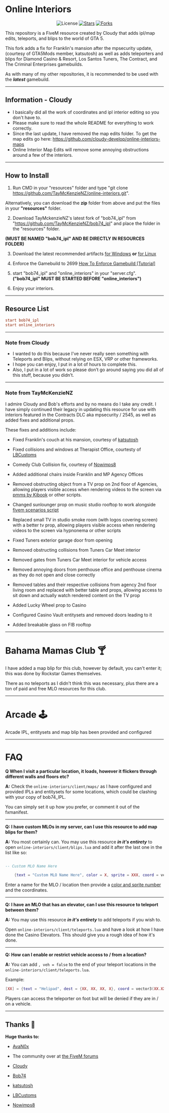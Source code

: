 # Online Interiors

<p align="center">
    <img src="https://img.shields.io/badge/license-MIT-green" alt="License">
    <a href="https://github.com/TayMcKenzieNZ/online-interiors/stargazers"><img src="https://img.shields.io/github/stars/TayMcKenzieNZ/online-interiors.svg?style=social" alt="Stars"></a>
    <a href="https://github.com/TayMcKenzieNZ/online-interiors/network/members"><img src="https://img.shields.io/github/forks/TayMcKenzieNZ/online-interiors.svg?style=social" alt="Forks"></a>
</p>


This repository is a FiveM resource created by Cloudy that adds ipl/map edits, teleports, and blips to the world of GTA 5.

This fork adds a fix for Franklin's mansion after the mpsecurity update, (courtesy of GTA5Mods member, katsutosh) as well as adds teleporters and blips for Diamond Casino & Resort, Los Santos Tuners, The Contract, and The Criminal Enterprises gamebuilds.

As with many of my other repositories, it is recommended to be used with the ***latest*** gamebuild.

----------------------

## Information - Cloudy

- I basically did all the work of coordinates and ipl interior editing so you don't have to.
- Please make sure to read the whole README for everything to work correctly.
- Since the last update, I have removed the map edits folder. To get the map edits go here: <https://github.com/cloudy-develop/online-interiors-maps>
- Online Interior Map Edits will remove some annoying obstructions around a few of the interiors.

----------------------

## How to Install

1. Run CMD in your "resources" folder and type "git clone <https://github.com/TayMcKenzieNZ/online-interiors.git>".

Alternatively, you can download the **zip** folder from above and put the files in your **"resources"** folder.

2. Download TayMckenzieNZ's latest fork of "bob74_ipl" from "https://github.com/TayMcKenzieNZ/bob74_ipl" and place the folder in the "resources" folder. 


**(MUST BE NAMED "bob74_ipl" AND BE DIRECTLY IN RESOURCES FOLDER)**

3. Download the latest recommended artifacts [for Windows](https://runtime.fivem.net/artifacts/fivem/build_server_windows/master/) **or** [for Linux](https://runtime.fivem.net/artifacts/fivem/build_proot_linux/master/)

4. Enforce the Gamebuild to 2699 [How To Enforce Gamebuild [Tutorial]](https://forum.cfx.re/t/tutorial-forcing-gamebuild-to-casino-cayo-perico-or-tuners-update/4784977)

5. start  "bob74_ipl" and "online_interiors" in your "server.cfg". **("bob74_ipl" MUST BE STARTED BEFORE "online_interiors")**

7. Enjoy your interiors.

----------------------

## Resource List

```cfg
start bob74_ipl
start online_interiors
```

----------------------

### Note from Cloudy

- I wanted to do this because I've never really seen something with Teleports and Blips, without relying on ESX, VRP or other frameworks.
- I hope you can enjoy, I put in a lot of hours to complete this.
- Also, I put in a lot of work so please don’t go around saying you did all of this stuff, because you didn’t.

----------------------

### Note from TayMcKenzieNZ

I admire Cloudy and Bob's efforts and by no means do I take any credit. I have simply continued their legacy in updating this resource for use with interiors featured in the Contracts DLC aka mpsecurity / 2545, as well as added fixes and additional props.

These fixes and additions include:

- Fixed Franklin's couch at his mansion, courtesy of [katsutosh](https://www.gta5-mods.com/maps/fix-franklin-interior-after-mpsecurity-update)

- Fixed collisions and windows at Therapist Office, courtesty of [LBCustoms](https://forum.cfx.re/u/lbcustoms/summary)

- Comedy Club Collision fix, courtesy of [Nowimps8](https://github.com/Nowimps8)

- Added  additional chairs inside Franklin and MP Agency Offices

- Removed obstructing object from a TV prop on 2nd floor of Agencies, allowing players visible access when rendering videos to the screen via [pmms by Kibook](https://github.com/kibook/pmms) or other scripts.

- Changed sunlounger prop on music studio rooftop to work alongside [fivem scenarios script](https://github.com/kibook/fivem-scenarios)

- Replaced small TV in studio smoke room (with logos covering screen) with a better tv prop, allowing players visible access when rendering videos to the screen via hypnonema or other scripts

- Fixed Tuners exterior garage door from opening 

- Removed obstructing collisions from Tuners Car Meet interior

- Removed gates from Tuners Car Meet interior for vehicle access

- Removed annoying doors from penthouse office and penthouse cinema as they do not open and close correctly

- Removed tables and their respective collisions from agency 2nd floor living room and replaced with better table and props, allowing access to sit down and actually watch rendered content on the TV prop

- Added Lucky Wheel prop to Casino

- Configured Casino Vault entitysets and removed doors leading to it


- Added breakable glass on FIB rooftop

----------------------

# Bahama Mamas Club 🍸

I have added a map blip for this club, however by default, you can't enter it; this was done by Rockstar Games themselves.

There as no teleports as I didn't think this was necessary, plus there are a ton of paid and free MLO resources for this club.

----------------------

# Arcade 🕹️

Arcade IPL, entitysets and map blip has been provided and configured

----------------------

# FAQ 

**Q When I visit a particular location, it loads, however it flickers through different walls and floors etc?**

**A:** Check the `online-interiors/client/maps/` as I have configured and provided IPLs and entitysets for some locations, which could be clashing with your copy of bob74_IPL. 

You can simply set it up how you prefer, or comment it out of the fxmanifest.

----------------------

**Q: I have custom MLOs in my server, can I use this resource to add map blips for them?**

**A:** You most certainly can. You may use this resource ***in it's entirety*** to open `online-interiors/client/blips.lua` and add it after the last one in the list like so:

```lua

-- Custom MLO Name Here

    {text = "Custom MLO Name Here", color = X, sprite = XXX, coord = vector3(XXX.XX, XXX.XX, XX.XX)},
```

Enter a name for the MLO / location then provide a [color and sprite number](https://docs.fivem.net/docs/game-references/blips/) and the coordinates.

----------------------

**Q: I have an MLO that has an elevator, can I use this resource to teleport between them?**

**A:** You may use this resource ***in it's entirety*** to add teleports if you wish to.

Open `online-interiors/client/teleports.lua` and have a look at how I have done the Casino Elevators. This should give you a rough idea of how it's done.

----------------------

**Q: How can I enable or restrict vehicle access to / from a location?**

**A:** You can add `, veh = false` to the end of your teleport locations in the `online-interiors/client/teleports.lua`.

Example:

```lua
[XX] = {text = "Helipad", dest = {XX, XX, XX, X}, coord = vector3(XX.XX, XX.XX, XX.XX), h = XXX.XX, veh = false},
```

Players can access the teleporter on foot but will be denied if they are in / on a vehicle.

----------------------

## Thanks 🙏

**Huge thanks to:**

- [AvaN0x](https://github.com/AvaN0x)

- The community over at [the FiveM forums](https://forum.cfx.re/t/the-contract-infos-build-2545/4792123)

- [Cloudy](https://github.com/cloudy-develop)

- [Bob74](https://github.com/Bob74)

- [katsutosh](https://www.gta5-mods.com/users/katsutosh)

- [LBCustoms](https://forum.cfx.re/u/lbcustoms/summary)

- [Nowimps8](https://github.com/Nowimps8)

